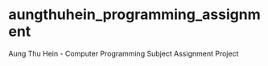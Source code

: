 # aungthuhein_programming_assignment
Aung Thu Hein - Computer Programming Subject Assignment Project
